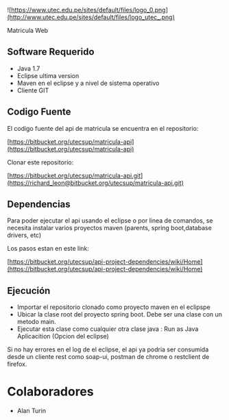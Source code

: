 ![https://www.utec.edu.pe/sites/default/files/logo_0.png](http://www.utec.edu.pe/sites/default/files/logo_utec_.png)

Matricula Web

## Software Requerido

- Java 1.7
- Eclipse ultima version
- Maven en el eclipse y a nivel de sistema operativo
- Cliente GIT

## Codigo Fuente

El codigo fuente del api de matricula se encuentra en el repositorio:

[https://bitbucket.org/utecsup/matricula-api](https://bitbucket.org/utecsup/matricula-api)

Clonar este repositorio:

[https://bitbucket.org/utecsup/matricula-api.git](https://richard_leon@bitbucket.org/utecsup/matricula-api.git)

## Dependencias

Para poder ejecutar el api usando el eclipse o por linea de comandos, se necesita instalar varios proyectos maven  (parents, spring boot,database drivers, etc)

Los pasos estan en este link:

[https://bitbucket.org/utecsup/api-project-dependencies/wiki/Home](https://bitbucket.org/utecsup/api-project-dependencies/wiki/Home)


## Ejecución

- Importar el repositorio clonado como proyecto maven en el eclipspe
- Ubicar la clase root del proyecto spring boot. Debe ser una clase con un metodo main.
- Ejecutar esta clase como cualquier otra clase java : Run as Java Aplicacition (Opcion del eclipse)

Si no hay errores en el log de el eclipse, el api ya podria ser consumida desde un cliente rest como soap-ui, postman de chrome o restclient de firefox.

# Colaboradores
*  Alan Turin
